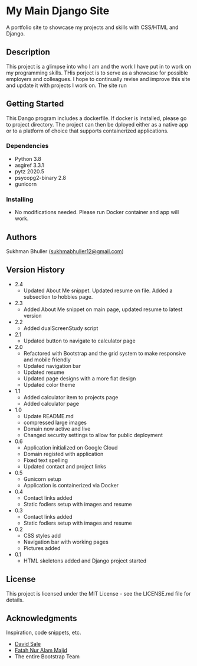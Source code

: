 # My Main Django Site

A portfolio site to showcase my projects and skills with CSS/HTML and Django.

## Description

This project is a glimpse into who I am and the work I have put in to work on my programming skills. THis porject is to serve as a showcase for possible employers and colleagues. I hope to continually revise and improve this site and update it with projects I work on. The site run

## Getting Started

This Dango program includes a dockerfile. If docker is installed, please go to project directory. The project can then be dployed either as a native app or to a platform of choice that supports containerized applications.

### Dependencies

- Python 3.8
- asgiref 3.3.1
- pytz 2020.5
- psycopg2-binary 2.8
- gunicorn

### Installing

- No modifications needed. Please run Docker container and app will work.

## Authors

Sukhman Bhuller (sukhmabhuller12@gmail.com)

## Version History

- 2.4
  - Updated About Me snippet. Updated resume on file. Added a subsection to hobbies page.
- 2.3
  - Added About Me snippet on main page, updated resume to latest version
- 2.2
  - Added dualScreenStudy script
- 2.1
  - Updated button to navigate to calculator page
- 2.0
  - Refactored with Bootstrap and the grid system to make responsive and mobile friendly
  - Updated navigation bar
  - Updated resume
  - Updated page designs with a more flat design
  - Updated color theme
- 1.1
  - Added calculator item to projects page
  - Added calculator page
- 1.0
  - Update README.md
  - compressed large images
  - Domain now active and live
  - Changed security settings to allow for public deployment
- 0.6
  - Application initialized on Google Cloud
  - Domain registed with application
  - Fixed text spelling
  - Updated contact and project links
- 0.5
  - Gunicorn setup
  - Application is containerized via Docker
- 0.4
  - Contact links added
  - Static fodlers setup with images and resume
- 0.3
  - Contact links added
  - Static fodlers setup with images and resume
- 0.2
  - CSS styles add
  - Navigation bar with working pages
  - Pictures added
- 0.1
  - HTML skeletons added and Django project started

## License

This project is licensed under the MIT License - see the LICENSE.md file for details.

## Acknowledgments

Inspiration, code snippets, etc.

- [David Sale](https://semaphoreci.com/community/tutorials/dockerizing-a-python-django-web-application)
- [Fatah Nur Alam Majid](https://semaphoreci.com/community/tutorials/dockerizing-a-python-django-web-application)
- The entire Bootstrap Team
